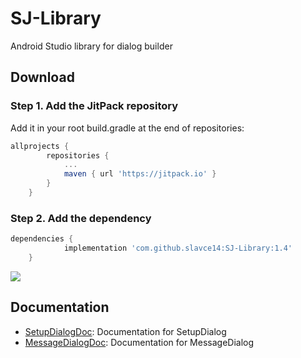 # SJ-Library
Android Studio library for dialog builder

## Download
### Step 1. Add the JitPack repository 
Add it in your root build.gradle at the end of repositories:
```gradle
allprojects {
		repositories {
			...
			maven { url 'https://jitpack.io' }
		}
	}
```
### Step 2. Add the dependency
```gradle
dependencies {
	        implementation 'com.github.slavce14:SJ-Library:1.4'
	}
```
[![](https://jitpack.io/v/slavce14/SJ-Library.svg)](https://jitpack.io/#slavce14/SJ-Library)
## Documentation
* [SetupDialogDoc](https://github.com/SlaVcE14/SJ-Library/blob/master/SJDialog/SetupDialogDoc.md): Documentation for SetupDialog
* [MessageDialogDoc](https://github.com/SlaVcE14/SJ-Library/blob/master/SJDialog/MessageDialogDoc.md): Documentation for MessageDialog
